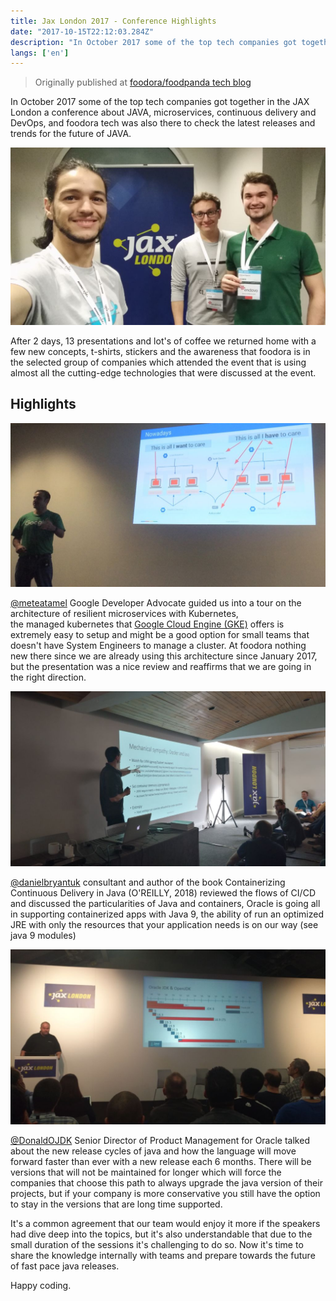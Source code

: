 ```yaml
---
title: Jax London 2017 - Conference Highlights
date: "2017-10-15T22:12:03.284Z"
description: "In October 2017 some of the top tech companies got together in the JAX London a conference about JAVA, microservices, continuous delivery and DevOps, and foodora tech was also there to check the latest releases and trends for the future of JAVA."
langs: ['en']
---
```

> Originally published at [foodora/foodpanda tech blog](https://tech.foodora.com/jax-london-2017/)

In October 2017 some of the top tech companies got together in the JAX London a conference about JAVA, microservices, continuous delivery and DevOps, and foodora tech was also there to check the latest releases and trends for the future of JAVA.

![Tech team at JAX Conf](./tech-team-at-jax.jpg)

After 2 days, 13 presentations and lot's of coffee we returned home with a few new concepts, t-shirts, stickers and the awareness that foodora is in the selected group of companies which attended the event that is using almost all the cutting-edge technologies that were discussed at the event.

## Highlights

![](./gke-talk.jpg)

[@meteatamel](https://twitter.com/meteatamel) Google Developer Advocate guided us into a tour on the architecture of resilient microservices with Kubernetes, the managed kubernetes that [Google Cloud Engine (GKE)](https://cloud.google.com/kubernetes-engine/) offers is extremely easy to setup and might be a good option for small teams that doesn't have System Engineers to manage a cluster. At foodora nothing new there since we are already using this architecture since January 2017,  but the presentation was a nice review and reaffirms that we are going in the right direction.

![](./cd-in-java.jpg)

[@danielbryantuk](https://twitter.com/danielbryantuk) consultant and author of the book Containerizing Continuous Delivery in Java (O'REILLY, 2018) reviewed the flows of CI/CD and discussed the particularities of Java and containers, Oracle is going all in supporting containerized apps with Java 9, the ability of run an optimized JRE with only the resources that your application needs is on our way (see java 9 modules)

![](./jdk-release-roadmap.jpg)

[@DonaldOJDK](https://twitter.com/DonaldOJDK) Senior Director of Product Management for Oracle talked about the new release cycles of java and how the language will move forward faster than ever with a new release each 6 months. There will be versions that will not be maintained for longer which will force the companies that choose this path to always upgrade the java version of their projects, but if your company is more conservative you still have the option to stay in the versions that are long time supported.

It's a common agreement that our team would enjoy it more if the speakers had dive deep into the topics, but it's also understandable that due to the small duration of the sessions it's challenging to do so. Now it's time to share the knowledge internally with teams and prepare towards the future of fast pace java releases.

Happy coding.